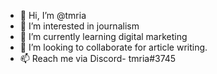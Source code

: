 - 👋 Hi, I’m @tmria
- 👀 I’m interested in journalism  
- 🌱 I’m currently learning digital marketing
- 💞️ I’m looking to collaborate for article writing. 
- 📫 Reach me via Discord- tmria#3745 
<!---
tmria/tmria is a ✨ special ✨ repository because its `README.md` (this file) appears on your GitHub profile.
You can click the Preview link to take a look at your changes.
--->
